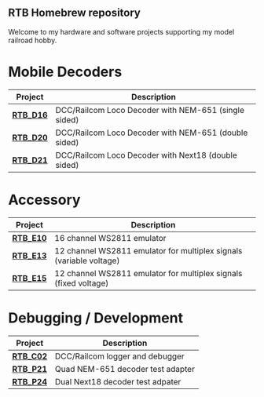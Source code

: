 ## RTB Homebrew repository

Welcome to my hardware and software projects supporting my model railroad hobby.

# Mobile Decoders
| Project  | Description |
| --- | --- |
| **[RTB_D16](https://github.com/git4dcc/RTB_D16)** | DCC/Railcom Loco Decoder with NEM-651 (single sided) |
| **[RTB_D20](https://github.com/git4dcc/RTB_D20)** | DCC/Railcom Loco Decoder with NEM-651 (double sided) |
| **[RTB_D21](https://github.com/git4dcc/RTB_D21)** | DCC/Railcom Loco Decoder with Next18 (double sided) |

# Accessory
| Project  | Description |
| --- | --- |
| **[RTB_E10](https://github.com/git4dcc/RTB_E10)** | 16 channel WS2811 emulator |
| **[RTB_E13](https://github.com/git4dcc/RTB_E13)** | 12 channel WS2811 emulator for multiplex signals (variable voltage) |
| **[RTB_E15](https://github.com/git4dcc/RTB_E15)** | 12 channel WS2811 emulator for multiplex signals (fixed voltage) |

# Debugging / Development
| Project  | Description |
| --- | --- |
| **[RTB_C02](https://github.com/git4dcc/RTB_C02)** | DCC/Railcom logger and debugger |
| **[RTB_P21](https://github.com/git4dcc/RTB_P21)** | Quad NEM-651 decoder test adapter |
| **[RTB_P24](https://github.com/git4dcc/RTB_P24)** | Dual Next18 decoder test adpater |
